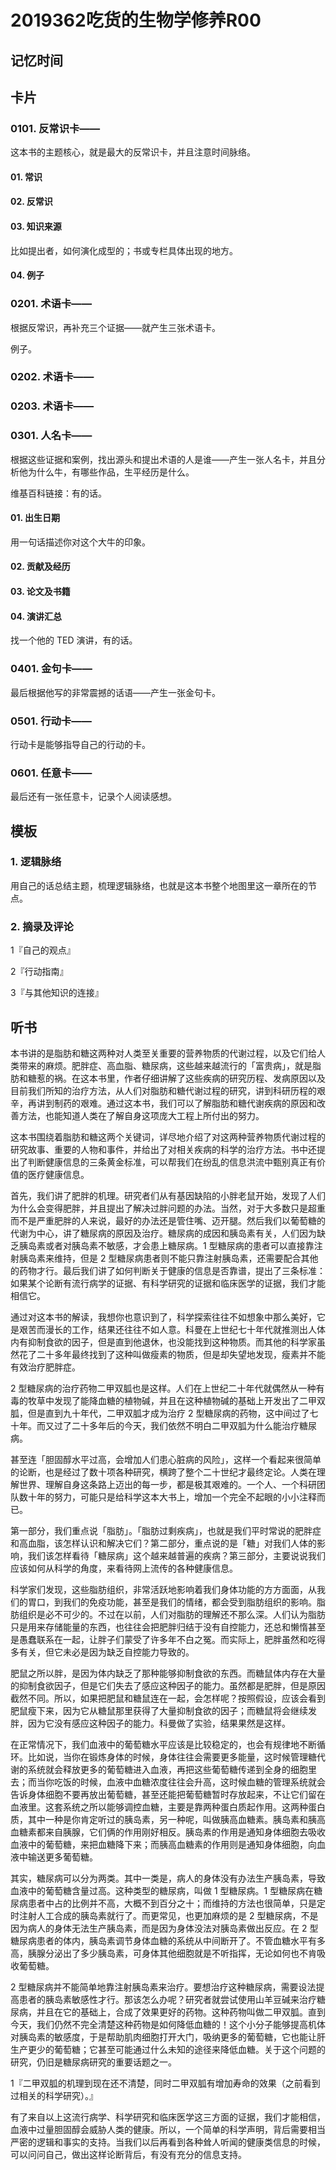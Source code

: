# 2019362吃货的生物学修养R00

## 记忆时间

## 卡片

### 0101. 反常识卡——

这本书的主题核心，就是最大的反常识卡，并且注意时间脉络。

#### 01. 常识

#### 02. 反常识

#### 03. 知识来源

比如提出者，如何演化成型的；书或专栏具体出现的地方。

#### 04. 例子

### 0201. 术语卡——

根据反常识，再补充三个证据——就产生三张术语卡。

例子。

### 0202. 术语卡——

### 0203. 术语卡——

### 0301. 人名卡——

根据这些证据和案例，找出源头和提出术语的人是谁——产生一张人名卡，并且分析他为什么牛，有哪些作品，生平经历是什么。

维基百科链接：有的话。

#### 01. 出生日期

用一句话描述你对这个大牛的印象。

#### 02. 贡献及经历

#### 03. 论文及书籍

#### 04. 演讲汇总

找一个他的 TED 演讲，有的话。

### 0401. 金句卡——

最后根据他写的非常震撼的话语——产生一张金句卡。

### 0501. 行动卡——

行动卡是能够指导自己的行动的卡。

### 0601. 任意卡——

最后还有一张任意卡，记录个人阅读感想。

## 模板

### 1. 逻辑脉络

用自己的话总结主题，梳理逻辑脉络，也就是这本书整个地图里这一章所在的节点。

### 2. 摘录及评论

1『自己的观点』

2『行动指南』

3『与其他知识的连接』

## 听书

本书讲的是脂肪和糖这两种对人类至关重要的营养物质的代谢过程，以及它们给人类带来的麻烦。肥胖症、高血脂、糖尿病，这些越来越流行的「富贵病」，就是脂肪和糖惹的祸。在这本书里，作者仔细讲解了这些疾病的研究历程、发病原因以及目前我们所知的治疗方法，从人们对脂肪和糖代谢过程的研究，讲到科研历程的艰辛，再讲到制药的艰难。通过这本书，我们可以了解脂肪和糖代谢疾病的原因和改善方法，也能知道人类在了解自身这项庞大工程上所付出的努力。

这本书围绕着脂肪和糖这两个关键词，详尽地介绍了对这两种营养物质代谢过程的研究故事、重要的人物和事件，并给出了对相关疾病的科学的治疗方法。书中还提出了判断健康信息的三条黄金标准，可以帮我们在纷乱的信息洪流中甄别真正有价值的医疗健康信息。

首先，我们讲了肥胖的机理。研究者们从有基因缺陷的小胖老鼠开始，发现了人们为什么会变得肥胖，并且提出了解决过胖问题的办法。当然，对于大多数只是超重而不是严重肥胖的人来说，最好的办法还是管住嘴、迈开腿。然后我们以葡萄糖的代谢为中心，讲了糖尿病的原因及治疗。糖尿病的成因和胰岛素有关，人们因为缺乏胰岛素或者对胰岛素不敏感，才会患上糖尿病。1 型糖尿病的患者可以直接靠注射胰岛素来维持，但是 2 型糖尿病患者则不能只靠注射胰岛素，还需要配合其他的药物才行。最后我们讲了如何判断关于健康的信息是否靠谱，提出了三条标准：如果某个论断有流行病学的证据、有科学研究的证据和临床医学的证据，我们才能相信它。

通过对这本书的解读，我想你也意识到了，科学探索往往不如想象中那么美好，它是艰苦而漫长的工作，结果还往往不如人意。科曼在上世纪七十年代就推测出人体内有抑制食欲的因子，但是直到他退休，也没能找到这种物质。而其他的科学家虽然花了二十多年最终找到了这种叫做瘦素的物质，但是却失望地发现，瘦素并不能有效治疗肥胖症。

2 型糖尿病的治疗药物二甲双胍也是这样。人们在上世纪二十年代就偶然从一种有毒的牧草中发现了能降血糖的植物碱，并且在这种植物碱的基础上开发出了二甲双胍，但是直到九十年代，二甲双胍才成为治疗 2 型糖尿病的药物，这中间过了七十年。而又过了二十多年后的今天，我们依然不明白二甲双胍为什么能治疗糖尿病。

甚至连「胆固醇水平过高，会增加人们患心脏病的风险」，这样一个看起来很简单的论断，也是经过了数十项各种研究，横跨了整个二十世纪才最终定论。人类在理解世界、理解自身这条路上迈出的每一步，都是极其艰难的。一个人、一个科研团队数十年的努力，可能只是给科学这本大书上，增加一个完全不起眼的小小注释而已。

第一部分，我们重点说「脂肪」。「脂肪过剩疾病」，也就是我们平时常说的肥胖症和高血脂，该怎样认识和解决它们？第二部分，重点说的是「糖」对我们人体的影响，我们该怎样看待「糖尿病」这个越来越普遍的疾病？第三部分，主要说说我们应该如何从科学的角度，来看待网上流传的各种健康信息。

科学家们发现，这些脂肪组织，非常活跃地影响着我们身体功能的方方面面，从我们的胃口，到我们的免疫功能，甚至是我们的情绪，都会受到脂肪组织的影响。脂肪组织是必不可少的。不过在以前，人们对脂肪的理解还不那么深。人们认为脂肪只是用来存储能量的东西，也往往会把肥胖归结于没有自控能力，还总和懒惰甚至是愚蠢联系在一起，让胖子们蒙受了许多年不白之冤。而实际上，肥胖虽然和吃得多有关，但它未必是因为缺乏自控能力导致的。

肥鼠之所以胖，是因为体内缺乏了那种能够抑制食欲的东西。而糖鼠体内存在大量的抑制食欲因子，但是它们失去了感应这种因子的能力。虽然都是肥胖，但是原因截然不同。所以，如果把肥鼠和糖鼠连在一起，会怎样呢？按照假设，应该会看到肥鼠瘦下来，因为它从糖鼠那里获得了大量抑制食欲的因子；而糖鼠将会继续发胖，因为它没有感应这种因子的能力。科曼做了实验，结果果然是这样。

在正常情况下，我们血液中的葡萄糖水平应该是比较稳定的，也会有规律地不断循环。比如说，当你在锻炼身体的时候，身体往往会需要更多能量，这时候管理糖代谢的系统就会释放更多的葡萄糖进入血液，再把这些葡萄糖传递到全身的细胞里去；而当你吃饭的时候，血液中血糖浓度往往会升高，这时候血糖的管理系统就会告诉身体细胞不要再放出葡萄糖，甚至还能把葡萄糖暂时存放起来，不让它们留在血液里。这套系统之所以能够调控血糖，主要是靠两种蛋白质起作用。这两种蛋白质，其中一种是你肯定听过的胰岛素，另一种呢，叫做胰高血糖素。胰岛素和胰高血糖素都来自胰腺，它们俩的作用刚好相反。胰岛素的作用是通知身体细胞去吸收血液中的葡萄糖，来把血糖降下来；而胰高血糖素的作用则是通知身体细胞，向血液中输送更多葡萄糖。

其实，糖尿病可以分为两类。其中一类是，病人的身体没有办法生产胰岛素，导致血液中的葡萄糖含量过高。这种类型的糖尿病，叫做 1 型糖尿病。1 型糖尿病在糖尿病患者中占的比例并不高，大概不到百分之十；而维持的方法也很简单，只是定时注射人工合成的胰岛素就行了。而更常见，也更加麻烦的是 2 型糖尿病，不是因为病人的身体无法生产胰岛素，而是因为身体没法对胰岛素做出反应。在 2 型糖尿病患者的体内，胰岛素调节身体血糖的系统从中间断开了。不管血糖水平有多高，胰腺分泌出了多少胰岛素，可身体其他细胞就是不听指挥，无论如何也不肯吸收葡萄糖。

2 型糖尿病并不能简单地靠注射胰岛素来治疗。要想治疗这种糖尿病，需要设法提高患者的胰岛素敏感性才行。那该怎么办呢？研究者就尝试使用山羊豆碱来治疗糖尿病，并且在它的基础上，合成了效果更好的药物。这种药物叫做二甲双胍。直到今天，我们仍然不完全清楚这种药物是如何降低血糖的！这个小分子能够提高机体对胰岛素的敏感度，于是帮助肌肉细胞打开大门，吸纳更多的葡萄糖，它也能让肝生产更少的葡萄糖；它甚至可能通过什么未知的途径来降低血糖。关于这个问题的研究，仍旧是糖尿病研究的重要话题之一。

1『二甲双胍的机理到现在还不清楚，同时二甲双胍有增加寿命的效果（之前看到过相关的科学研究）。』

有了来自以上这流行病学、科学研究和临床医学这三方面的证据，我们才能相信，血液中过量胆固醇会威胁人类的健康。所以，一个简单的科学声明，背后需要相当严密的逻辑和事实的支持。当我们以后再看到各种耸人听闻的健康类信息的时候，可以问问自己，做出这样论断背后，有没有充分的信息支持。















